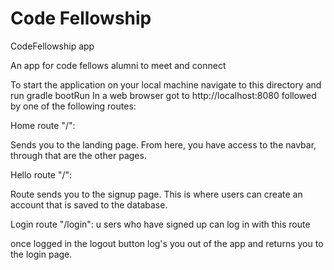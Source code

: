 # Code Fellowship

CodeFellowship app

An app for code fellows alumni to meet and connect


To start the application on your local machine navigate to this directory and run gradle bootRun
In a web browser got to http://localhost:8080 followed by one of the following routes:

Home route "/":

Sends you to the landing page. From here, you have access to the navbar, through that are the other pages.

Hello route "/":

Route sends you to the signup page. This is where users can create an account that is saved to the database.

Login route "/login": u sers who have signed up can log in with this route

once logged in the logout button log's you out of the app and returns you to the login page.